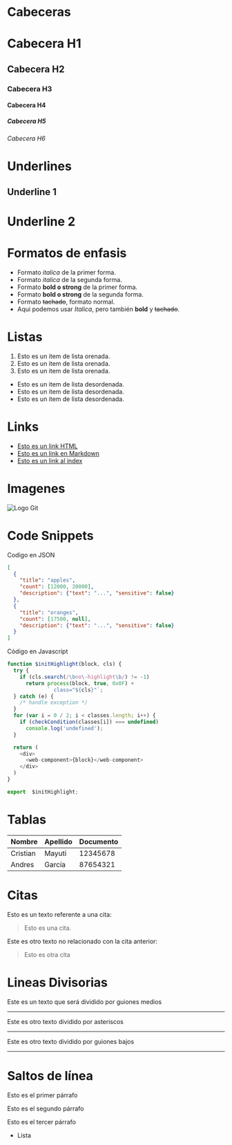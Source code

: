 # Cabeceras
# Cabecera H1
## Cabecera H2
### Cabecera H3
#### Cabecera H4
##### Cabecera H5
###### Cabecera H6

# 
# Underlines 
Underline 1
--------------

Underline 2
============

# Formatos de enfasis

- Formato *italica* de la primer forma.
- Formato _italica_ de la segunda forma.
- Formato **bold o strong** de la primer forma.
- Formato __bold o strong__ de la segunda forma.
- Formato ~~tachado~~, formato normal.
- Aqui podemos usar *Italica*, pero también
**bold** y ~~tachado~~.

# Listas
1. Esto es un item de lista orenada.
2. Esto es un item de lista orenada.
3. Esto es un item de lista orenada.
- Esto es un item de lista desordenada.
- Esto es un item de lista desordenada.
- Esto es un item de lista desordenada.

# Links
- <a href="http://www.google.com">Esto es un link HTML</a>
- [Esto es un link en Markdown](http://wwww.google.com)
- [Esto es un link al index](index.html)

# Imagenes
![Logo Git](https://upload.wikimedia.org/wikipedia/commons/3/3f/Git_icon.svg)

# Code Snippets
Codigo en JSON
```JSON
[
  {
    "title": "apples",
    "count": [12000, 20000],
    "description": {"text": "...", "sensitive": false}
  },
  {
    "title": "oranges",
    "count": [17500, null],
    "description": {"text": "...", "sensitive": false}
  }
]
```

Código en Javascript
```Javascript
function $initHighlight(block, cls) {
  try {
    if (cls.search(/\bno\-highlight\b/) != -1)
      return process(block, true, 0x0F) +
             ` class="${cls}"`;
  } catch (e) {
    /* handle exception */
  }
  for (var i = 0 / 2; i < classes.length; i++) {
    if (checkCondition(classes[i]) === undefined)
      console.log('undefined');
  }

  return (
    <div>
      <web-component>{block}</web-component>
    </div>
  )
}

export  $initHighlight;
```
# Tablas
| Nombre | Apellido | Documento |
| ------ | -------- | --------- |
| Cristian | Mayuti | 12345678 |
| Andres | García | 87654321 |

# Citas
Esto es un texto referente a una cita:
> Esto es una cita.

Este es otro texto no relacionado con la cita anterior:
> Esto es otra cita

# Lineas Divisorias
Este es un texto que será dividido por guiones medios

---
Este es otro texto dividido por asteriscos

***
Este es otro texto dividido por guiones bajos

___

# Saltos de línea
Esto es el primer párrafo

Esto es el segundo párrafo

Esto es el tercer párrafo
- Lista
